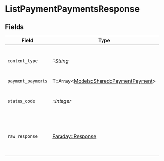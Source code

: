 # ListPaymentPaymentsResponse


## Fields

| Field                                                                             | Type                                                                              | Required                                                                          | Description                                                                       |
| --------------------------------------------------------------------------------- | --------------------------------------------------------------------------------- | --------------------------------------------------------------------------------- | --------------------------------------------------------------------------------- |
| `content_type`                                                                    | *::String*                                                                        | :heavy_check_mark:                                                                | HTTP response content type for this operation                                     |
| `payment_payments`                                                                | T::Array<[Models::Shared::PaymentPayment](../../models/shared/paymentpayment.md)> | :heavy_minus_sign:                                                                | Successful                                                                        |
| `status_code`                                                                     | *::Integer*                                                                       | :heavy_check_mark:                                                                | HTTP response status code for this operation                                      |
| `raw_response`                                                                    | [Faraday::Response](https://www.rubydoc.info/gems/faraday/Faraday/Response)       | :heavy_check_mark:                                                                | Raw HTTP response; suitable for custom response parsing                           |